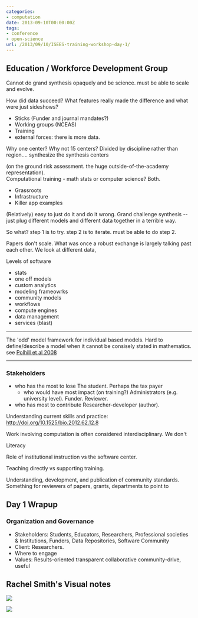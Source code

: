 ```yaml
---
categories:
- computation
date: 2013-09-10T00:00:00Z
tags:
- conference
- open-science
url: /2013/09/10/ISEES-training-workshop-day-1/
---
```


Education / Workforce Development Group
---------------------------------------


Cannot do grand synthesis opaquely and be science.  must be able to scale and evolve.  


How did data succeed?  What features really made the difference and what were just sideshows?

- Sticks (Funder and journal mandates?)
- Working groups (NCEAS)
- Training 
- external forces: there is more data.  



Why one center?  Why not 15 centers?  Divided by discipline rather than region....  synthesize the synthesis centers

(on the ground risk assessment.  the huge outside-of-the-academy representation).  
Computational training - math stats or computer science?  Both.  


- Grassroots
- Infrastructure
- Killer app examples



(Relatively) easy to just do it and do it wrong.  Grand challenge synthesis -- just plug different models and different data together in a terrible way.  

So what? step 1 is to try. step 2 is to iterate.  must be able to do step 2.  



Papers don't scale. What was once a robust exchange is largely talking past each other.  We look at different data, 



Levels of software 

- stats
- one off models
- custom analytics
- modeling frameowrks
- community models
- workflows
- compute engines
- data management 
- services (blast)



-------------------

The 'odd' model framework for individual based models.  Hard to define/describe a model when it cannot be consisely stated in mathematics.  
see [Polhill et al 2008](http://jasss.soc.surrey.ac.uk/11/2/3.html)



-------

### Stakeholders

- who has the most to lose 
The student.  Perhaps the tax payer
  - who would have most impact  (on training?)
Administrators (e.g. university level). Funder. Reviewer. 
- who has most to contribute
Researcher-developer (author).  


Understanding current skills and practice: http://doi.org/10.1525/bio.2012.62.12.8

Work involving computation is often considered interdisciplinary.  We don't 

Literacy 



Role of institutional instruction vs the software center.  


Teaching directly vs supporting training.  

Understanding, development, and publication of community standards.   Something for reviewers of papers, grants, departments to point to



Day 1 Wrapup
------------

### Organization and Governance

- Stakeholders: Students, Educators, Researchers, Professional societies & Institutions, Funders, Data Repositories, Software Community
- Client: Researchers.  
- Where to engage
- Values: Results-oriented transparent collaborative community-drive, useful


Rachel Smith's Visual notes 
-------------

![](http://farm3.staticflickr.com/2869/9719874150_2e8d3c1b4b_c.jpg)



![](http://farm8.staticflickr.com/7327/9718138109_0af2579343_c.jpg)



